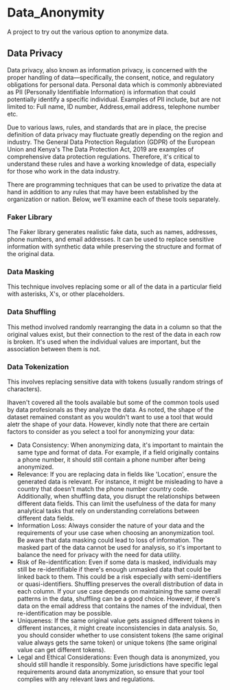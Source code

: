 # Data_Anonymity
A project to try out the various option to anonymize data.

## **Data Privacy**

Data privacy, also known as information privacy, is concerned with the proper handling of data—specifically, the consent, notice, and regulatory obligations for personal data. Personal data which is commonly abbreviated as PII (Personally Identifiable Information) is information that could potentially identify a specific individual. Examples of PII include, but are not limited to: Full name, ID number, Address,email address, telephone number etc.

Due to various laws, rules, and standards that are in place, the precise definition of data privacy may fluctuate greatly depending on the region and industry. The General Data Protection Regulation (GDPR) of the European Union and Kenya's The Data Protection Act, 2019 are examples of comprehensive data protection regulations. Therefore, it's critical to understand these rules and have a working knowledge of data, especially for those who work in the data industry.

There are programming techniques that can be used to privatize the data at hand in addition to any rules that may have been established by the organization or nation. Below, we'll examine each of these tools separately. 

### Faker Library

The Faker library generates realistic fake data, such as names, addresses, phone numbers, and email addresses. It can be used to replace sensitive information with synthetic data while preserving the structure and format of the original data.

### Data Masking

This technique involves replacing some or all of the data in a particular field with asterisks, X's, or other placeholders.

### Data Shuffling

This method involved randomly rearranging the data in a column so that the original values exist, but their connection to the rest of the data in each row is broken. It's used when the individual values are important, but the association between them is not.

### Data Tokenization

This involves replacing sensitive data with tokens (usually random strings of characters). 

Ihaven't covered all the tools available but some of the common tools used by data profesionals as they analyze the data. As noted, the shape of the dataset remained constant as you wouldn't want to use a tool that would aletr the shape of your data. However, kindly note that there are certain factors to consider as you select a tool for anonymizing your data:

- Data Consistency: When anonymizing data, it's important to maintain the same type and format of data. For example, if a field originally contains a phone number, it should still contain a phone number after being anonymized.
- Relevance: If you are replacing data in fields like 'Location', ensure the generated data is relevant. For instance, it might be misleading to have a country that doesn't match the phone number country code. Additionally, when shuffling data, you disrupt the relationships between different data fields. This can limit the usefulness of the data for many analytical tasks that rely on understanding correlations between different data fields.
- Information Loss: Always consider the nature of your data and the requirements of your use case when choosing an anonymization tool. Be aware that data masking could lead to loss of information. The masked part of the data cannot be used for analysis, so it's important to balance the need for privacy with the need for data utility.
- Risk of Re-identification: Even if some data is masked, individuals may still be re-identifiable if there's enough unmasked data that could be linked back to them. This could be a risk especially with semi-identifiers or quasi-identifiers. Shuffling preserves the overall distribution of data in each column. If your use case depends on maintaining the same overall patterns in the data, shuffling can be a good choice. However, if there's data on the email address that contains the names of the indvidual, then re-identification may be possible.
- Uniqueness: If the same original value gets assigned different tokens in different instances, it might create inconsistencies in data analysis. So, you should consider whether to use consistent tokens (the same original value always gets the same token) or unique tokens (the same original value can get different tokens).
- Legal and Ethical Considerations: Even though data is anonymized, you should still handle it responsibly. Some jurisdictions have specific legal requirements around data anonymization, so ensure that your tool complies with any relevant laws and regulations.
